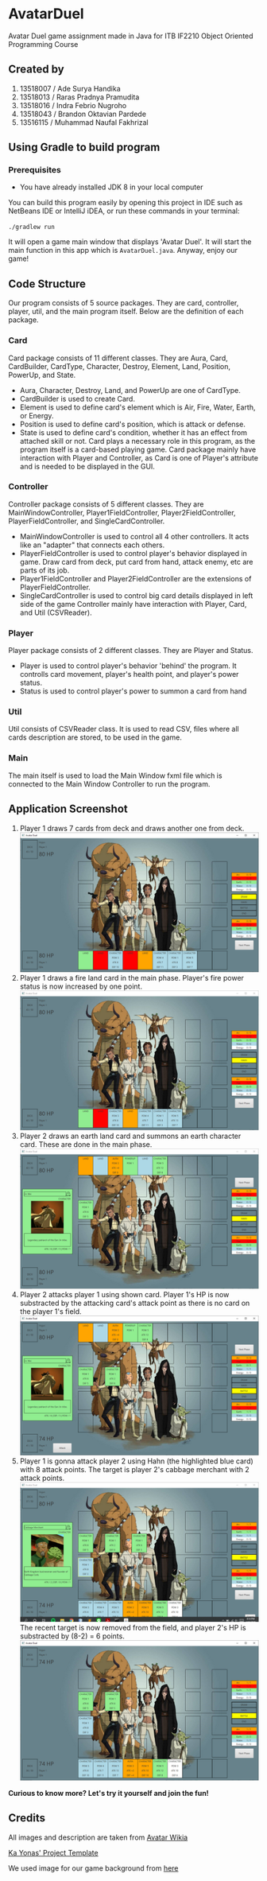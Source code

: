 # AvatarDuel
Avatar Duel game assignment made in Java for ITB IF2210 Object Oriented Programming Course

## Created by
1.	13518007 / Ade Surya Handika
2.	13518013 / Raras Pradnya Pramudita
3.	13518016 / Indra Febrio Nugroho
4.	13518043 / Brandon Oktavian Pardede
5.	13516115 / Muhammad Naufal Fakhrizal

## Using Gradle to build program

### Prerequisites
* You have already installed JDK 8 in your local computer

You can build this program easily by opening this project in IDE such as NetBeans IDE or IntelliJ iDEA, or
run these commands in your terminal:

`./gradlew run`

It will open a game main window that displays 'Avatar Duel'.
It will start the main function in this app which is `AvatarDuel.java`.
Anyway, enjoy our game!

## Code Structure
Our program consists of 5 source packages. They are card, controller, player, util, and the main program itself. Below are the definition of each package.

### Card
Card package consists of 11 different classes. They are Aura, Card, CardBuilder, CardType, Character, Destroy, Element, Land, Position, PowerUp, and State.
* Aura, Character, Destroy, Land, and PowerUp are one of CardType.
* CardBuilder is used to create Card.
* Element is used to define card's element which is Air, Fire, Water, Earth, or Energy.
* Position is used to define card's position, which is attack or defense.
* State is used to define card's condition, whether it has an effect from attached skill or not.
Card plays a necessary role in this program, as the program itself is a card-based playing game.
Card package mainly have interaction with Player and Controller, as Card is one of Player's attribute and is needed to be displayed in the GUI.

### Controller
Controller package consists of 5 different classes. They are MainWindowController, Player1FieldController, Player2FieldController, PlayerFieldController, and SingleCardController.
* MainWindowController is used to control all 4 other controllers. It acts like an "adapter" that connects each others.
* PlayerFieldController is used to control player's behavior displayed in game. Draw card from deck, put card from hand, attack enemy, etc are parts of its job.
* Player1FieldController and Player2FieldController are the extensions of PlayerFieldController.
* SingleCardController is used to control big card details displayed in left side of the game
Controller mainly have interaction with Player, Card, and Util (CSVReader).

### Player
Player package consists of 2 different classes. They are Player and Status.
* Player is used to control player's behavior 'behind' the program. It controlls card movement, player's health point, and player's power status.
* Status is used to control player's power to summon a card from hand

### Util
Util consists of CSVReader class. It is used to read CSV, files where all cards description are stored, to be used in the game.

### Main
The main itself is used to load the Main Window fxml file which is connected to the Main Window Controller to run the program.

## Application Screenshot
1. Player 1 draws 7 cards from deck and draws another one from deck.
![alt text](src/main/resources/com/avatarduel/gamescenario/1.png)
2. Player 1 draws a fire land card in the main phase.  Player's fire power status is now increased by one point.
![alt text](src/main/resources/com/avatarduel/gamescenario/2.png)
3. Player 2 draws an earth land card and summons an earth character card. These are done in the main phase.
![alt text](src/main/resources/com/avatarduel/gamescenario/3.png)
4. Player 2 attacks player 1 using shown card. Player 1's HP is now substracted by the attacking card's attack point as there is no card on the player 1's field.
![alt text](src/main/resources/com/avatarduel/gamescenario/4.png)
5. Player 1 is gonna attack player 2 using Hahn (the highlighted blue card) with 8 attack points. The target is player 2's cabbage merchant with 2 attack points.
![alt text](src/main/resources/com/avatarduel/gamescenario/5-1.png)
The recent target is now removed from the field, and player 2's HP is substracted by (8-2) = 6 points.
![alt text](src/main/resources/com/avatarduel/gamescenario/5-2.png)


**Curious to know more? Let's try it yourself and join the fun!**


## Credits

All images and description are taken from [Avatar Wikia](https://avatar.fandom.com/wiki/Avatar_Wiki)

[Ka Yonas' Project Template](https://gitlab.informatika.org/labpro/if2210-avatar-duel-project-template/)

We used image for our game background from [here](https://vistapointe.net/avatar-the-last-airbender.html)
